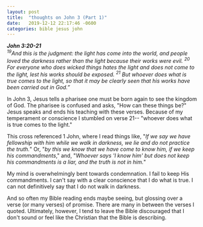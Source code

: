 ```yaml
---
layout: post
title:  "thoughts on John 3 (Part 1)"
date:   2019-12-12 22:17:46 -0600
categories: bible jesus john
---
```


***John 3:20-21**<br />
<sup>19</sup>And this is the judgment: the light has come into the world, and people loved the darkness rather than 
the light because their works were evil. <sup>20</sup> For everyone who does wicked things hates the light and does not 
come to the light, lest his works should be exposed. <sup>21</sup> But whoever does what is true comes to the light, so 
that it may be clearly seen that his works have been carried out in God.”*


In John 3, Jesus tells a pharisee one must be born again to see the kingdom of God. The pharisee is confused and asks,
"How can these things be?" Jesus speaks and ends his teaching with these verses. Because of my temperament or conscience
I stumbled on verse 21-- "whoever does what is true comes to the light."

This cross referenced 1 John, where I read things like, "*If we say we have fellowship with him while we walk in 
darkness, we lie and do not practice the truth.*" Or, "*by this we know that we have come to know him, if we keep his 
commandments*," and, "*Whoever says 'I know him' but does not keep his commandments is a liar, and the truth is not 
in him.*"

My mind is overwhelmingly bent towards condemnation. I fail to keep His commandments. I can't say with a clear
conscience that I do what is true. I can not definitively say that I do not walk in darkness.

And so often my Bible reading ends maybe seeing, but glossing over a verse (or many verses) of promise. There are many 
in between the verses I quoted. Ultimately, however, I tend to leave the Bible discouraged that I don't sound or feel 
like the Christian that the Bible is describing.

